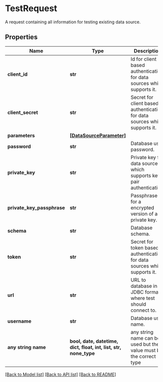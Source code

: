 # TestRequest

A request containing all information for testing existing data source.

## Properties
Name | Type | Description | Notes
------------ | ------------- | ------------- | -------------
**client_id** | **str** | Id for client based authentication for data sources which supports it. | [optional] 
**client_secret** | **str** | Secret for client based authentication for data sources which supports it. | [optional] 
**parameters** | [**[DataSourceParameter]**](DataSourceParameter.md) |  | [optional] 
**password** | **str** | Database user password. | [optional] 
**private_key** | **str** | Private key for data sources which supports key-pair authentication. | [optional] 
**private_key_passphrase** | **str** | Passphrase for a encrypted version of a private key. | [optional] 
**schema** | **str** | Database schema. | [optional] 
**token** | **str** | Secret for token based authentication for data sources which supports it. | [optional] 
**url** | **str** | URL to database in JDBC format, where test should connect to. | [optional] 
**username** | **str** | Database user name. | [optional] 
**any string name** | **bool, date, datetime, dict, float, int, list, str, none_type** | any string name can be used but the value must be the correct type | [optional]

[[Back to Model list]](../README.md#documentation-for-models) [[Back to API list]](../README.md#documentation-for-api-endpoints) [[Back to README]](../README.md)


